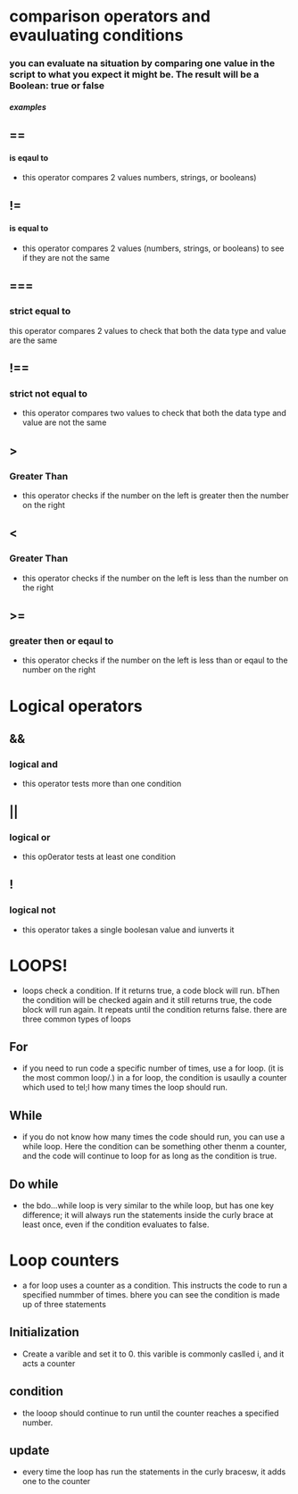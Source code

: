 # comparison operators and evauluating conditions
### you can evaluate na situation by comparing one value in the script to what you expect it might be. The result will be a Boolean: true or false
##### examples 
## ==
#### is eqaul to 
* this operator compares 2 values
numbers, strings, or booleans)
## != 
#### is equal to
* this operator compares 2 values (numbers, strings, or booleans) to see if they are not the same 
## ===
### strict equal to
this operator compares 2 values to check that both the data type and value are the same
## !== 
### strict not equal to 
* this operator compares two values to check that both the data type and value are not the same 
## > 
### Greater Than
* this operator checks if the number on the left is greater then the number on the right 
## <
### Greater Than 
* this operator checks if the number on the left is less than the number on the right 
## >= 
### greater then or eqaul to 
* this operator checks if the number on the left is less than or eqaul to the number on the right 
# Logical operators
## &&
### logical and 
* this operator tests more than one condition 
## ||
### logical or
* this op0erator tests at least one condition
## !
### logical not 
* this operator takes a single boolesan value and iunverts it 
# LOOPS!
* loops check a condition. If it returns true, a code block will run. bThen the condition will be checked again and it still returns true, the code block will run again. It repeats until the condition returns false. there are three common types of loops 
## For 
* if you need to run code a specific number of times, use a for loop. (it is the most common loop/.) in a for loop, the condition is usaully a counter which used to tel;l how many times the loop should run. 
## While 
* if you do not know how many times the code should run, you can use a while loop. Here the condition can be something other thenm a counter, and the code will continue to loop for as long as the condition is true. 
## Do while 
* the bdo...while loop is very similar to the while loop, but has one key difference; it will always run the statements inside the curly brace at least once, even if the condition evaluates to false.

# Loop counters 
* a for loop uses a counter as a condition. This instructs the code to run a specified nummber of times. bhere you can see the condition is made up of three statements 
## Initialization 
* Create a varible and set it to 0. this varible is commonly caslled i, and it acts a counter
## condition 
* the looop should continue to run until the counter reaches a specified number.
## update 
* every time the loop has run the statements in the curly bracesw, it adds one to the counter 
